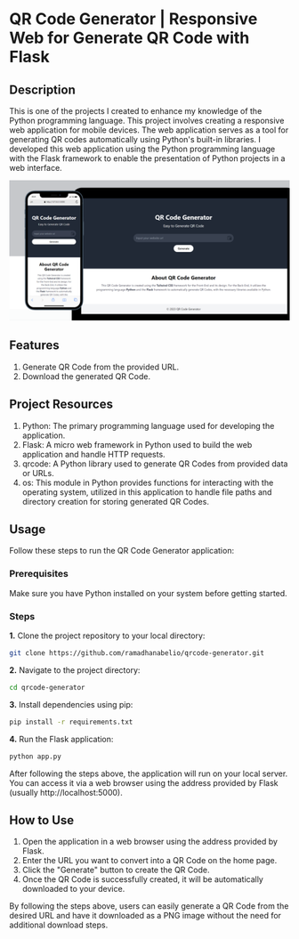 # QR Code Generator | Responsive Web for Generate QR Code with Flask

## Description
This is one of the projects I created to enhance my knowledge of the Python programming language. This project involves creating a responsive web application for mobile devices. The web application serves as a tool for generating QR codes automatically using Python's built-in libraries. I developed this web application using the Python programming language with the Flask framework to enable the presentation of Python projects in a web interface.

![QR Code Generator Thumbnail](github/Thumbnail%20QR%20Code%20Generator.png)

## Features
1. Generate QR Code from the provided URL.
2. Download the generated QR Code.

## Project Resources
1. Python: The primary programming language used for developing the application.
2. Flask: A micro web framework in Python used to build the web application and handle HTTP requests.
3. qrcode: A Python library used to generate QR Codes from provided data or URLs.
4. os: This module in Python provides functions for interacting with the operating system, utilized in this application to handle file paths and directory creation for storing generated QR Codes.

## Usage
Follow these steps to run the QR Code Generator application:

### Prerequisites
Make sure you have Python installed on your system before getting started.

### Steps
**1.** Clone the project repository to your local directory:

   ```bash
   git clone https://github.com/ramadhanabelio/qrcode-generator.git
   ```

**2.** Navigate to the project directory:

   ```bash
   cd qrcode-generator
   ```

**3.** Install dependencies using pip:

   ```bash
   pip install -r requirements.txt
   ```
   
**4.** Run the Flask application:

   ```bash
   python app.py
   ```

After following the steps above, the application will run on your local server. You can access it via a web browser using the address provided by Flask (usually http://localhost:5000).

## How to Use
1. Open the application in a web browser using the address provided by Flask.
2. Enter the URL you want to convert into a QR Code on the home page.
3. Click the "Generate" button to create the QR Code.
4. Once the QR Code is successfully created, it will be automatically downloaded to your device.

By following the steps above, users can easily generate a QR Code from the desired URL and have it downloaded as a PNG image without the need for additional download steps.
